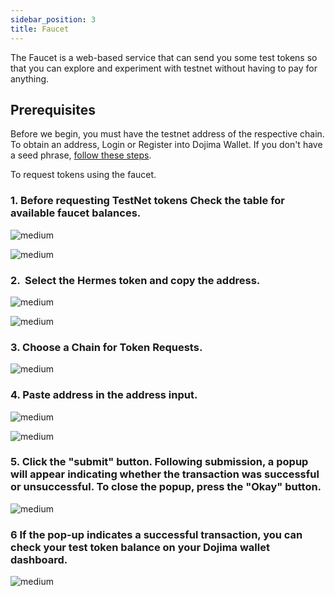 ```yaml
---
sidebar_position: 3
title: Faucet
---
```


The Faucet is a web-based service that can send you some test tokens so that you can explore and experiment with testnet without having to pay for anything.

## Prerequisites 

Before we begin, you must have the testnet address of the respective chain. To obtain an address, Login or Register into Dojima Wallet. If you don't have a seed phrase, [follow these steps](../wallet/wallet-creation.md).

To request tokens using the faucet.

### **1**. Before requesting TestNet tokens Check the table for available faucet balances. 

![medium](https://dojima-images.s3.ap-south-1.amazonaws.com/dojima-docs/img/faucet/click-faucet-icon.png)

![medium](https://dojima-images.s3.ap-south-1.amazonaws.com/dojima-docs/img/faucet/faucet-table.png)

### **2**.  Select the Hermes token and copy the address.

![medium](https://dojima-images.s3.ap-south-1.amazonaws.com/dojima-docs/img/faucet/hermes-token.png)

![medium](https://dojima-images.s3.ap-south-1.amazonaws.com/dojima-docs/img/faucet/hermes-token-address.png)


### **3**. Choose a Chain for Token Requests.

![medium](https://dojima-images.s3.ap-south-1.amazonaws.com/dojima-docs/img/faucet/select-hermes-token.png)



### **4**. Paste address in the address input.

![medium](https://dojima-images.s3.ap-south-1.amazonaws.com/dojima-docs/img/faucet/paste-hermes-address.png)

![medium](https://dojima-images.s3.ap-south-1.amazonaws.com/dojima-docs/img/faucet/complete-paste-hermes.png)

### **5**. Click the "submit" button. Following submission, a popup will appear indicating whether the transaction was successful or unsuccessful. To close the popup, press the "Okay" button. 

![medium](https://dojima-images.s3.ap-south-1.amazonaws.com/dojima-docs/img/faucet/request-hermes-complete.png)

### **6** If the pop-up indicates a successful transaction, you can check your test token balance on your Dojima wallet dashboard.

![medium](https://dojima-images.s3.ap-south-1.amazonaws.com/dojima-docs/img/faucet/check-hermes-balance.png)